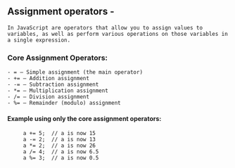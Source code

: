  ## Assignment operators - 
    In JavaScript are operators that allow you to assign values to variables, as well as perform various operations on those variables in a single expression.
 
 ### Core Assignment Operators:

    - = — Simple assignment (the main operator)
    - += — Addition assignment
    - -= — Subtraction assignment
    - *= — Multiplication assignment
    - /= — Division assignment
    - %= — Remainder (modulo) assignment

#### Example using only the core assignment operators:

```  let a = 10;
     a += 5;  // a is now 15
     a -= 2;  // a is now 13
     a *= 2;  // a is now 26
     a /= 4;  // a is now 6.5
     a %= 3;  // a is now 0.5

